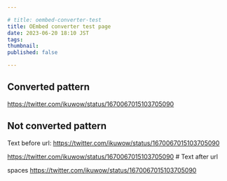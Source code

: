 ```yaml
---

# title: oembed-converter-test
title: OEmbed converter test page
date: 2023-06-20 18:10 JST
tags:
thumbnail:
published: false

---
```


## Converted pattern

<!-- plain text -->
https://twitter.com/ikuwow/status/1670067015103705090

## Not converted pattern

Text before url: https://twitter.com/ikuwow/status/1670067015103705090

https://twitter.com/ikuwow/status/1670067015103705090 # Text after url

spaces
  https://twitter.com/ikuwow/status/1670067015103705090
